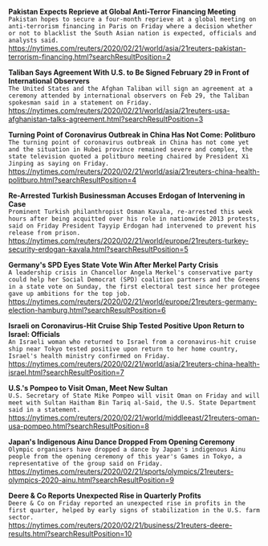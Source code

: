 **Pakistan Expects Reprieve at Global Anti-Terror Financing Meeting**\
`Pakistan hopes to secure a four-month reprieve at a global meeting on anti-terrorism financing in Paris on Friday where a decision whether or not to blacklist the South Asian nation is expected, officials and analysts said. `\
https://nytimes.com/reuters/2020/02/21/world/asia/21reuters-pakistan-terrorism-financing.html?searchResultPosition=2

**Taliban Says Agreement With U.S. to Be Signed February 29 in Front of International Observers**\
`The United States and the Afghan Taliban will sign an agreement at a ceremony attended by international observers on Feb 29, the Taliban spokesman said in a statement on Friday. `\
https://nytimes.com/reuters/2020/02/21/world/asia/21reuters-usa-afghanistan-talks-agreement.html?searchResultPosition=3

**Turning Point of Coronavirus Outbreak in China Has Not Come: Politburo**\
`The turning point of coronavirus outbreak in China has not come yet and the situation in Hubei province remained severe and complex, the state television quoted a politburo meeting chaired by President Xi Jinping as saying on Friday. `\
https://nytimes.com/reuters/2020/02/21/world/asia/21reuters-china-health-politburo.html?searchResultPosition=4

**Re-Arrested Turkish Businessman Accuses Erdogan of Intervening in Case**\
`Prominent Turkish philanthropist Osman Kavala, re-arrested this week hours after being acquitted over his role in nationwide 2013 protests, said on Friday President Tayyip Erdogan had intervened to prevent his release from prison.`\
https://nytimes.com/reuters/2020/02/21/world/europe/21reuters-turkey-security-erdogan-kavala.html?searchResultPosition=5

**Germany's SPD Eyes State Vote Win After Merkel Party Crisis**\
`A leadership crisis in Chancellor Angela Merkel's conservative party could help her Social Democrat (SPD) coalition partners and the Greens in a state vote on Sunday, the first electoral test since her protegee gave up ambitions for the top job.`\
https://nytimes.com/reuters/2020/02/21/world/europe/21reuters-germany-election-hamburg.html?searchResultPosition=6

**Israeli on Coronavirus-Hit Cruise Ship Tested Positive Upon Return to Israel: Officials**\
`An Israeli woman who returned to Israel from a coronavirus-hit cruise ship near Tokyo tested positive upon return to her home country, Israel's health ministry confirmed on Friday.`\
https://nytimes.com/reuters/2020/02/21/world/asia/21reuters-china-health-israel.html?searchResultPosition=7

**U.S.'s Pompeo to Visit Oman, Meet New Sultan**\
`U.S. Secretary of State Mike Pompeo will visit Oman on Friday and will meet with Sultan Haitham Bin Tariq al-Said, the U.S. State Department said in a statement.`\
https://nytimes.com/reuters/2020/02/21/world/middleeast/21reuters-oman-usa-pompeo.html?searchResultPosition=8

**Japan's Indigenous Ainu Dance Dropped From Opening Ceremony**\
`Olympic organisers have dropped a dance by Japan's indigenous Ainu people from the opening ceremony of this year's Games in Tokyo, a representative of the group said on Friday.`\
https://nytimes.com/reuters/2020/02/21/sports/olympics/21reuters-olympics-2020-ainu.html?searchResultPosition=9

**Deere & Co Reports Unexpected Rise in Quarterly Profits**\
`Deere & Co on Friday reported an unexpected rise in profits in the first quarter, helped by early signs of stabilization in the U.S. farm sector.`\
https://nytimes.com/reuters/2020/02/21/business/21reuters-deere-results.html?searchResultPosition=10

